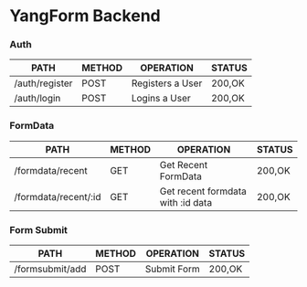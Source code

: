 # YangForm Backend

### Auth

| PATH | METHOD | OPERATION | STATUS |
| --- | --- | --- | --- |
| /auth/register | POST | Registers a User | 200,OK |
| /auth/login | POST | Logins a User | 200,OK |

### FormData

| PATH | METHOD | OPERATION | STATUS |
| --- | --- | --- | --- |
| /formdata/recent | GET | Get Recent FormData | 200,OK |
| /formdata/recent/:id | GET | Get recent formdata with :id data | 200,OK |

### Form Submit

| PATH | METHOD | OPERATION | STATUS |
| --- | --- | --- | --- |
| /formsubmit/add | POST | Submit Form  | 200,OK |